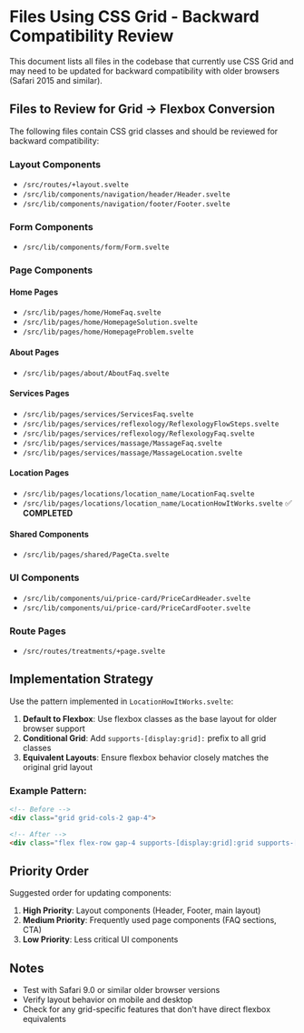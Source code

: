 # Files Using CSS Grid - Backward Compatibility Review

This document lists all files in the codebase that currently use CSS Grid and may need to be updated for backward compatibility with older browsers (Safari 2015 and similar).

## Files to Review for Grid → Flexbox Conversion

The following files contain CSS grid classes and should be reviewed for backward compatibility:

### Layout Components
- `/src/routes/+layout.svelte`
- `/src/lib/components/navigation/header/Header.svelte`
- `/src/lib/components/navigation/footer/Footer.svelte`

### Form Components
- `/src/lib/components/form/Form.svelte`

### Page Components

#### Home Pages
- `/src/lib/pages/home/HomeFaq.svelte`
- `/src/lib/pages/home/HomepageSolution.svelte`
- `/src/lib/pages/home/HomepageProblem.svelte`

#### About Pages
- `/src/lib/pages/about/AboutFaq.svelte`

#### Services Pages
- `/src/lib/pages/services/ServicesFaq.svelte`
- `/src/lib/pages/services/reflexology/ReflexologyFlowSteps.svelte`
- `/src/lib/pages/services/reflexology/ReflexologyFaq.svelte`
- `/src/lib/pages/services/massage/MassageFaq.svelte`
- `/src/lib/pages/services/massage/MassageLocation.svelte`

#### Location Pages
- `/src/lib/pages/locations/location_name/LocationFaq.svelte`
- `/src/lib/pages/locations/location_name/LocationHowItWorks.svelte` ✅ **COMPLETED**

#### Shared Components
- `/src/lib/pages/shared/PageCta.svelte`

### UI Components
- `/src/lib/components/ui/price-card/PriceCardHeader.svelte`
- `/src/lib/components/ui/price-card/PriceCardFooter.svelte`

### Route Pages
- `/src/routes/treatments/+page.svelte`

## Implementation Strategy

Use the pattern implemented in `LocationHowItWorks.svelte`:

1. **Default to Flexbox**: Use flexbox classes as the base layout for older browser support
2. **Conditional Grid**: Add `supports-[display:grid]:` prefix to all grid classes
3. **Equivalent Layouts**: Ensure flexbox behavior closely matches the original grid layout

### Example Pattern:
```html
<!-- Before -->
<div class="grid grid-cols-2 gap-4">

<!-- After -->
<div class="flex flex-row gap-4 supports-[display:grid]:grid supports-[display:grid]:grid-cols-2">
```

## Priority Order

Suggested order for updating components:
1. **High Priority**: Layout components (Header, Footer, main layout)
2. **Medium Priority**: Frequently used page components (FAQ sections, CTA)
3. **Low Priority**: Less critical UI components

## Notes

- Test with Safari 9.0 or similar older browser versions
- Verify layout behavior on mobile and desktop
- Check for any grid-specific features that don't have direct flexbox equivalents